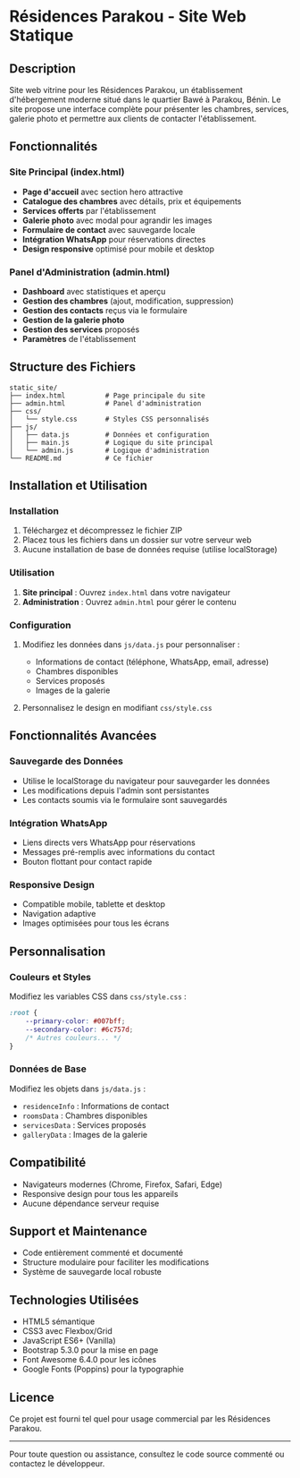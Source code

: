 # Résidences Parakou - Site Web Statique

## Description
Site web vitrine pour les Résidences Parakou, un établissement d'hébergement moderne situé dans le quartier Bawé à Parakou, Bénin. Le site propose une interface complète pour présenter les chambres, services, galerie photo et permettre aux clients de contacter l'établissement.

## Fonctionnalités

### Site Principal (index.html)
- **Page d'accueil** avec section hero attractive
- **Catalogue des chambres** avec détails, prix et équipements
- **Services offerts** par l'établissement
- **Galerie photo** avec modal pour agrandir les images
- **Formulaire de contact** avec sauvegarde locale
- **Intégration WhatsApp** pour réservations directes
- **Design responsive** optimisé pour mobile et desktop

### Panel d'Administration (admin.html)
- **Dashboard** avec statistiques et aperçu
- **Gestion des chambres** (ajout, modification, suppression)
- **Gestion des contacts** reçus via le formulaire
- **Gestion de la galerie photo**
- **Gestion des services** proposés
- **Paramètres** de l'établissement

## Structure des Fichiers

```
static_site/
├── index.html          # Page principale du site
├── admin.html          # Panel d'administration
├── css/
│   └── style.css       # Styles CSS personnalisés
├── js/
│   ├── data.js         # Données et configuration
│   ├── main.js         # Logique du site principal
│   └── admin.js        # Logique d'administration
└── README.md           # Ce fichier
```

## Installation et Utilisation

### Installation
1. Téléchargez et décompressez le fichier ZIP
2. Placez tous les fichiers dans un dossier sur votre serveur web
3. Aucune installation de base de données requise (utilise localStorage)

### Utilisation
1. **Site principal** : Ouvrez `index.html` dans votre navigateur
2. **Administration** : Ouvrez `admin.html` pour gérer le contenu

### Configuration
1. Modifiez les données dans `js/data.js` pour personnaliser :
   - Informations de contact (téléphone, WhatsApp, email, adresse)
   - Chambres disponibles
   - Services proposés
   - Images de la galerie

2. Personnalisez le design en modifiant `css/style.css`

## Fonctionnalités Avancées

### Sauvegarde des Données
- Utilise le localStorage du navigateur pour sauvegarder les données
- Les modifications depuis l'admin sont persistantes
- Les contacts soumis via le formulaire sont sauvegardés

### Intégration WhatsApp
- Liens directs vers WhatsApp pour réservations
- Messages pré-remplis avec informations du contact
- Bouton flottant pour contact rapide

### Responsive Design
- Compatible mobile, tablette et desktop
- Navigation adaptive
- Images optimisées pour tous les écrans

## Personnalisation

### Couleurs et Styles
Modifiez les variables CSS dans `css/style.css` :
```css
:root {
    --primary-color: #007bff;
    --secondary-color: #6c757d;
    /* Autres couleurs... */
}
```

### Données de Base
Modifiez les objets dans `js/data.js` :
- `residenceInfo` : Informations de contact
- `roomsData` : Chambres disponibles
- `servicesData` : Services proposés
- `galleryData` : Images de la galerie

## Compatibilité
- Navigateurs modernes (Chrome, Firefox, Safari, Edge)
- Responsive design pour tous les appareils
- Aucune dépendance serveur requise

## Support et Maintenance
- Code entièrement commenté et documenté
- Structure modulaire pour faciliter les modifications
- Système de sauvegarde local robuste

## Technologies Utilisées
- HTML5 sémantique
- CSS3 avec Flexbox/Grid
- JavaScript ES6+ (Vanilla)
- Bootstrap 5.3.0 pour la mise en page
- Font Awesome 6.4.0 pour les icônes
- Google Fonts (Poppins) pour la typographie

## Licence
Ce projet est fourni tel quel pour usage commercial par les Résidences Parakou.

---

Pour toute question ou assistance, consultez le code source commenté ou contactez le développeur.